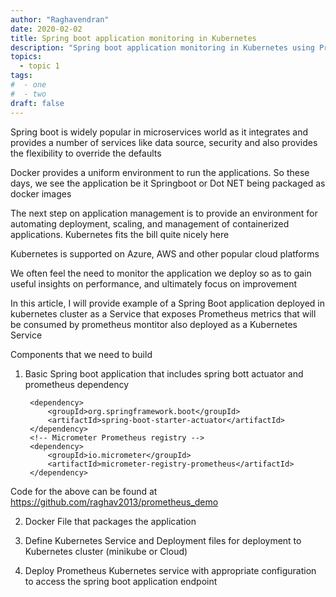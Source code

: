 ```yaml
---
author: "Raghavendran"
date: 2020-02-02
title: Spring boot application monitoring in Kubernetes
description: "Spring boot application monitoring in Kubernetes using Prometheus"
topics:
  - topic 1
tags:
#  - one
#  - two
draft: false
---
```



Spring boot is widely popular in microservices world as it integrates and provides a number of services like data source, security  and also provides the flexibility to override the defaults 

Docker provides a uniform  environment to run the applications. So these days, we see the application be it Springboot  or Dot NET being packaged as docker images

The next step on application management  is to provide an environment for automating deployment, scaling, and management of containerized applications. Kubernetes fits the bill quite nicely here

Kubernetes is supported  on Azure, AWS and other popular cloud platforms 

We often feel the need to monitor the application we deploy so as to gain useful insights on performance, and ultimately focus on improvement

In this article, I will provide example of a Spring Boot application deployed in kubernetes cluster as a Service that exposes Prometheus metrics that will be consumed by prometheus montitor also deployed as a Kubernetes Service


Components that we need to build

1. Basic Spring boot application that includes spring bott actuator and prometheus dependency

		<dependency>
			<groupId>org.springframework.boot</groupId>
			<artifactId>spring-boot-starter-actuator</artifactId>
		</dependency>
		<!-- Micrometer Prometheus registry -->
		<dependency>
			<groupId>io.micrometer</groupId>
			<artifactId>micrometer-registry-prometheus</artifactId>
		</dependency>

Code for the above can be found at https://github.com/raghav2013/prometheus_demo

2. Docker File that packages the application 

3. Define Kubernetes Service and Deployment files for deployment to Kubernetes cluster (minikube or Cloud) 

4. Deploy Prometheus Kubernetes service with appropriate configuration to access the spring boot application endpoint








